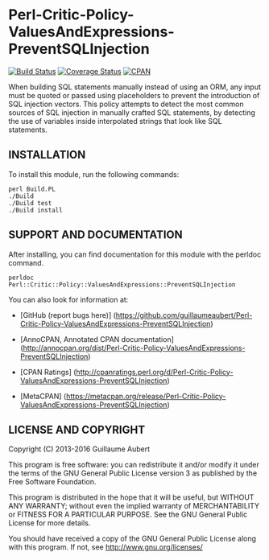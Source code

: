 Perl-Critic-Policy-ValuesAndExpressions-PreventSQLInjection
===========================================================

[![Build Status](https://travis-ci.org/guillaumeaubert/Perl-Critic-Policy-ValuesAndExpressions-PreventSQLInjection.svg?branch=master)](https://travis-ci.org/guillaumeaubert/Perl-Critic-Policy-ValuesAndExpressions-PreventSQLInjection)
[![Coverage Status](https://coveralls.io/repos/guillaumeaubert/Perl-Critic-Policy-ValuesAndExpressions-PreventSQLInjection/badge.svg?branch=master)](https://coveralls.io/r/guillaumeaubert/Perl-Critic-Policy-ValuesAndExpressions-PreventSQLInjection?branch=master)
[![CPAN](https://img.shields.io/cpan/v/Perl-Critic-Policy-ValuesAndExpressions-PreventSQLInjection.svg)](https://metacpan.org/release/Perl-Critic-Policy-ValuesAndExpressions-PreventSQLInjection)

When building SQL statements manually instead of using an ORM, any input must
be quoted or passed using placeholders to prevent the introduction of SQL
injection vectors. This policy attempts to detect the most common sources of
SQL injection in manually crafted SQL statements, by detecting the use of
variables inside interpolated strings that look like SQL statements.


INSTALLATION
------------

To install this module, run the following commands:

	perl Build.PL
	./Build
	./Build test
	./Build install


SUPPORT AND DOCUMENTATION
-------------------------

After installing, you can find documentation for this module with the
perldoc command.

	perldoc Perl::Critic::Policy::ValuesAndExpressions::PreventSQLInjection


You can also look for information at:

 * [GitHub (report bugs here)]
   (https://github.com/guillaumeaubert/Perl-Critic-Policy-ValuesAndExpressions-PreventSQLInjection)

 * [AnnoCPAN, Annotated CPAN documentation]
   (http://annocpan.org/dist/Perl-Critic-Policy-ValuesAndExpressions-PreventSQLInjection)

 * [CPAN Ratings]
   (http://cpanratings.perl.org/d/Perl-Critic-Policy-ValuesAndExpressions-PreventSQLInjection)

 * [MetaCPAN]
   (https://metacpan.org/release/Perl-Critic-Policy-ValuesAndExpressions-PreventSQLInjection)


LICENSE AND COPYRIGHT
---------------------

Copyright (C) 2013-2016 Guillaume Aubert

This program is free software: you can redistribute it and/or modify it under
the terms of the GNU General Public License version 3 as published by the Free
Software Foundation.

This program is distributed in the hope that it will be useful, but WITHOUT ANY
WARRANTY; without even the implied warranty of MERCHANTABILITY or FITNESS FOR A
PARTICULAR PURPOSE. See the GNU General Public License for more details.

You should have received a copy of the GNU General Public License along with
this program. If not, see http://www.gnu.org/licenses/
